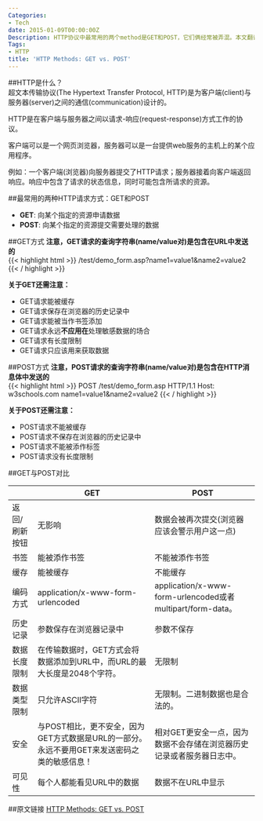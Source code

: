 ```yaml
---
Categories:
- Tech
date: 2015-01-09T00:00:00Z
Description: HTTP协议中最常用的两个method是GET和POST，它们俩经常被弄混。本文翻译W3Schools上面一篇文章，介绍并比较它们二者。
Tags:
- HTTP
title: 'HTTP Methods: GET vs. POST'
---
```


##HTTP是什么？  
超文本传输协议(The Hypertext Transfer Protocol, HTTP)是为客户端(client)与服务器(server)之间的通信(communication)设计的。  

HTTP是在客户端与服务器之间以请求-响应(request-response)方式工作的协议。   

客户端可以是一个网页浏览器，服务器可以是一台提供web服务的主机上的某个应用程序。  

例如：一个客户端(浏览器)向服务器提交了HTTP请求；服务器接着向客户端返回响应。响应中包含了请求的状态信息，同时可能包含所请求的资源。  

##最常用的两种HTTP请求方式：GET和POST
- **GET**: 向某个指定的资源申请数据  
- **POST**: 向某个指定的资源提交需要处理的数据  

##GET方式
**注意，GET请求的查询字符串(name/value对)是包含在URL中发送的**  
{{< highlight html >}}
/test/demo_form.asp?name1=value1&name2=value2
{{< / highlight >}}

**关于GET还需注意：**  

+  GET请求能被缓存   
+  GET请求保存在浏览器的历史记录中  
+  GET请求能被当作书签添加
+  GET请求永远**不应用在**处理敏感数据的场合  
+  GET请求有长度限制  
+  GET请求只应该用来获取数据  

##POST方式
**注意，POST请求的查询字符串(name/value对)是包含在HTTP消息体中发送的**   
{{< highlight html >}}
POST /test/demo_form.asp HTTP/1.1
Host: w3schools.com
name1=value1&name2=value2
{{< / highlight >}}

**关于POST还需注意：**  

- POST请求不能被缓存  
- POST请求不保存在浏览器的历史记录中  
- POST请求不能被添作标签  
- POST请求没有长度限制  

##GET与POST对比

<table>
  <thead>
    <tr>
      <th></th>
      <th>GET</th>
      <th>POST</th>
    </tr>
  </thead>
  <tbody>
    <tr>
      <td>返回/刷新按钮</td>
      <td>无影响</td>
      <td>数据会被再次提交(浏览器应该会警示用户这一点)</td>
    </tr>
    <tr>
      <td>书签</td>
      <td>能被添作书签</td>
      <td>不能被添作书签</td>
    </tr>
    <tr>
      <td>缓存</td>
      <td>能被缓存</td>
      <td>不能缓存</td>
    </tr>
    <tr>
      <td>编码方式</td>
      <td>application/x-www-form-urlencoded</td>
      <td>application/x-www-form-urlencoded或者multipart/form-data。</td>
    </tr>
    <tr>
      <td>历史记录</td>
      <td>参数保存在浏览器记录中</td>
      <td>参数不保存</td>
    </tr>
    <tr>
      <td>数据长度限制</td>
      <td>在传输数据时，GET方式会将数据添加到URL中，而URL的最大长度是2048个字符。</td>
      <td>无限制</td>
    </tr>
    <tr>
      <td>数据类型限制</td>
      <td>只允许ASCII字符</td>
      <td>无限制。二进制数据也是合法的。</td>
    </tr>
    <tr>
      <td>安全</td>
      <td>与POST相比，更不安全，因为GET方式数据是URL的一部分。永远不要用GET来发送密码之类的敏感信息！</td>
      <td>相对GET更安全一点，因为数据不会存储在浏览器历史记录或者服务器日志中。</td>
    </tr>
    <tr>
      <td>可见性</td>
      <td>每个人都能看见URL中的数据</td>
      <td>数据不在URL中显示</td>
    </tr>
  </tbody>
</table>

##原文链接
[HTTP Methods: GET vs. POST](http://www.w3schools.com/tags/ref_httpmethods.asp)
